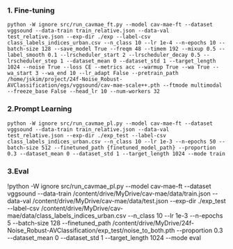  ### 1. Fine-tuning
 ```
 python -W ignore src/run_cavmae_ft.py --model cav-mae-ft --dataset vggsound --data-train train_relative.json --data-val test_relative.json --exp-dir ./exp --label-csv class_labels_indices_urban.csv --n_class 10 --lr 1e-4 --n-epochs 10 --batch-size 128 --save_model True --freqm 48 --timem 192 --mixup 0.5 --label_smooth 0.1 --lrscheduler_start 2 --lrscheduler_decay 0.5 --lrscheduler_step 1 --dataset_mean 0 --dataset_std 1 --target_length 1024 --noise True --loss CE --metrics acc --warmup True --wa True --wa_start 3 --wa_end 10 --lr_adapt False --pretrain_path /home/jskim/project/24f-Noise_Robust-AVClassification/egs/vggsound/cav-mae-scale++.pth --ftmode multimodal --freeze_base False --head_lr 10 --num-workers 32             
 ```

 ### 2.Prompt Learning
 ```
 python -W ignore src/run_cavmae_pl.py --model cav-mae-ft --dataset vggsound --data-train train_relative.json --data-val test_relative.json --exp-dir ./exp_test --label-csv class_labels_indices_urban.csv --n_class 10 --lr 1e-3 --n-epochs 50 --batch-size 512 --finetuned_path {finetuned_model_path} --proportion 0.3 --dataset_mean 0 --dataset_std 1 --target_length 1024 --mode train
 ```

### 3.Eval
!python -W ignore src/run_cavmae_pl.py --model cav-mae-ft --dataset vggsound --data-train /content/drive/MyDrive/cav-mae/data/train.json --data-val /content/drive/MyDrive/cav-mae/data/test.json --exp-dir ./exp_test --label-csv /content/drive/MyDrive/cav-mae/data/class_labels_indices_urban.csv --n_class 10 --lr 1e-3 --n-epochs 5 --batch-size 128 --finetuned_path /content/drive/MyDrive/24f-Noise_Robust-AVClassification/exp_test/noise_to_both.pth --proportion 0.3 --dataset_mean 0 --dataset_std 1 --target_length 1024 --mode eval